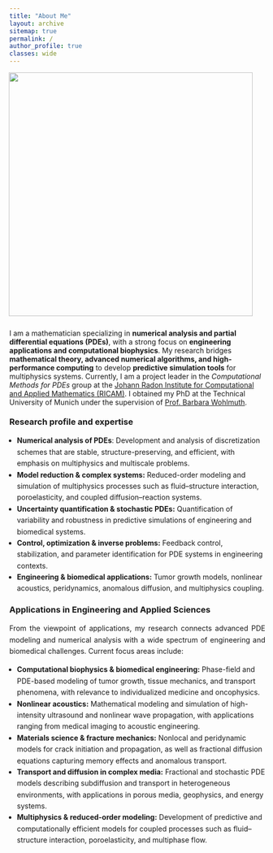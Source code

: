 ```yaml
---
title: "About Me"
layout: archive
sitemap: true
permalink: /
author_profile: true
classes: wide
---
```


<img src="/assets/images/research.png" width="480px" align="right" style="display:block;margin-bottom:25px;margin-left:auto;margin-right:auto;padding-left: 25px;padding-right: 25px;" z-index="1" /> 

<p style="text-align: justify; line-height: 1.6;">

I am a mathematician specializing in <strong>numerical analysis and partial differential equations (PDEs)</strong>, with a strong focus on <strong>engineering applications and computational biophysics</strong>. My research bridges <strong>mathematical theory, advanced numerical algorithms, and high-performance computing</strong> to develop <strong>predictive simulation tools</strong> for multiphysics systems. Currently, I am a project leader in the <em>Computational Methods for PDEs</em> group at the 
<a href="https://www.oeaw.ac.at/ricam/">Johann Radon Institute for Computational and Applied Mathematics (RICAM)</a>. I obtained my PhD at the Technical University of Munich under the supervision of 
<a href="https://www.math.cit.tum.de/math/forschung/gruppen/numerical-analysis/">Prof. Barbara Wohlmuth</a>.
</p>

<h3 style="margin-top: 20px;">Research profile and expertise</h3>
<ul style="padding-left: 15px; line-height: 1.6;">
    <li><strong>Numerical analysis of PDEs</strong>: Development and analysis of discretization schemes that are stable, structure-preserving, and efficient, with emphasis on multiphysics and multiscale problems.</li>
    <li><strong>Model reduction & complex systems:</strong> Reduced-order modeling and simulation of multiphysics processes such as fluid–structure interaction, poroelasticity, and coupled diffusion–reaction systems.</li>
    <li><strong>Uncertainty quantification & stochastic PDEs:</strong> Quantification of variability and robustness in predictive simulations of engineering and biomedical systems.</li>
    <li><strong>Control, optimization & inverse problems:</strong> Feedback control, stabilization, and parameter identification for PDE systems in engineering contexts.</li>
    <li><strong>Engineering & biomedical applications:</strong> Tumor growth models, nonlinear acoustics, peridynamics, anomalous diffusion, and multiphysics coupling.</li>
</ul>

<h3 style="margin-top: 20px;">Applications in Engineering and Applied Sciences</h3>
<p style="text-align: justify; line-height: 1.6;">
From the viewpoint of applications, my research connects advanced PDE modeling and numerical analysis with a wide spectrum of engineering and biomedical challenges. Current focus areas include:
</p>
<ul style="padding-left: 15px; line-height: 1.6;">
    <li><strong>Computational biophysics & biomedical engineering:</strong> Phase-field and PDE-based modeling of tumor growth, tissue mechanics, and transport phenomena, with relevance to individualized medicine and oncophysics.</li>
    <li><strong>Nonlinear acoustics:</strong> Mathematical modeling and simulation of high-intensity ultrasound and nonlinear wave propagation, with applications ranging from medical imaging to acoustic engineering.</li>
    <li><strong>Materials science & fracture mechanics:</strong> Nonlocal and peridynamic models for crack initiation and propagation, as well as fractional diffusion equations capturing memory effects and anomalous transport.</li>
    <li><strong>Transport and diffusion in complex media:</strong> Fractional and stochastic PDE models describing subdiffusion and transport in heterogeneous environments, with applications in porous media, geophysics, and energy systems.</li>
    <li><strong>Multiphysics & reduced-order modeling:</strong> Development of predictive and computationally efficient models for coupled processes such as fluid–structure interaction, poroelasticity, and multiphase flow.</li>
</ul>

